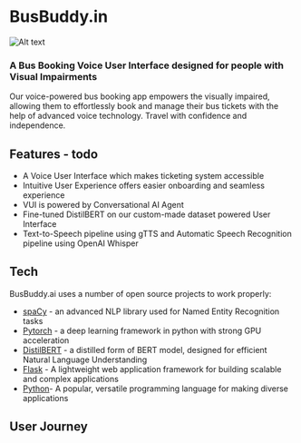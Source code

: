 # BusBuddy.in

![Alt text](static/images/ss.png"logo")

### A Bus Booking Voice User Interface designed for people with Visual Impairments

Our voice-powered bus booking app empowers the visually impaired, allowing them to effortlessly book and manage their bus tickets with the help of advanced voice technology. Travel with confidence and independence.

## Features - todo

- A Voice User Interface which makes ticketing system accessible
- Intuitive User Experience offers easier onboarding and seamless experience
- VUI is powered by Conversational AI Agent
- Fine-tuned DistilBERT on our custom-made dataset powered User Interface
- Text-to-Speech pipeline using gTTS and Automatic Speech Recognition pipeline using OpenAI Whisper

## Tech

BusBuddy.ai uses a number of open source projects to work properly:

- [spaCy](https://github.com/explosion/spaCy) - an advanced NLP library used for Named Entity Recognition tasks
- [Pytorch](https://github.com/pytorch/pytorch) - a deep learning framework in python with strong GPU acceleration
- [DistilBERT](https://huggingface.co/docs/transformers/model_doc/distilbert) - a distilled form of BERT model, designed for efficient Natural Language Understanding
- [Flask](https://github.com/pallets/flask) - A lightweight web application framework for building scalable and complex applications
- [Python](https://www.python.org)- A popular, versatile programming language for making diverse applications

## User Journey

[//]: # "These are reference links used in the body of this note and get stripped out when the markdown processor does its job. There is no need to format nicely because it shouldn't be seen. Thanks SO - http://stackoverflow.com/questions/4823468/store-comments-in-markdown-syntax"
[dill]: https://github.com/joemccann/dillinger
[git-repo-url]: https://github.com/joemccann/dillinger.git
[john gruber]: http://daringfireball.net
[df1]: http://daringfireball.net/projects/markdown/
[markdown-it]: https://github.com/markdown-it/markdown-it
[Ace Editor]: http://ace.ajax.org
[node.js]: http://nodejs.org
[Twitter Bootstrap]: http://twitter.github.com/bootstrap/
[jQuery]: http://jquery.com
[@tjholowaychuk]: http://twitter.com/tjholowaychuk
[express]: http://expressjs.com
[AngularJS]: http://angularjs.org
[Gulp]: http://gulpjs.com
[PlDb]: https://github.com/joemccann/dillinger/tree/master/plugins/dropbox/README.md
[PlGh]: https://github.com/joemccann/dillinger/tree/master/plugins/github/README.md
[PlGd]: https://github.com/joemccann/dillinger/tree/master/plugins/googledrive/README.md
[PlOd]: https://github.com/joemccann/dillinger/tree/master/plugins/onedrive/README.md
[PlMe]: https://github.com/joemccann/dillinger/tree/master/plugins/medium/README.md
[PlGa]: https://github.com/RahulHP/dillinger/blob/master/plugins/googleanalytics/README.md
